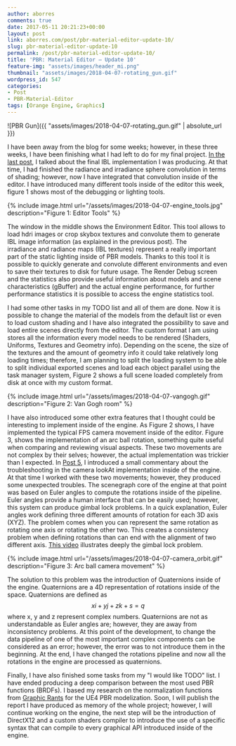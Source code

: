 ```yaml
---
author: aborres
comments: true
date: 2017-05-11 20:21:23+00:00
layout: post
link: aborres.com/post/pbr-material-editor-update-10/
slug: pbr-material-editor-update-10
permalink: /post/pbr-material-editor-update-10/
title: 'PBR: Material Editor – Update 10'
feature-img: "assets/images/header_mi.png"
thumbnail: "assets/images/2018-04-07-rotating_gun.gif"
wordpress_id: 547
categories:
- Post
- PBR-Material-Editor
tags: [Orange Engine, Graphics]
---
```


![PBR Gun]({{ "assets/images/2018-04-07-rotating_gun.gif" | absolute_url }})

I have been away from the blog for some weeks; however, in these three weeks, I have been finishing what I had left to
do for my final project. [In the last post](/post/pbr-material-editor-update-9/), I talked about the final IBL implementation I was producing. At that time, I had finished the radiance and irradiance sphere convolution in terms of shading; however, now I have integrated that convolution inside of the editor. I have introduced many different tools inside of the editor this week, figure 1 shows most of the debugging or lighting tools.

{% include image.html url="/assets/images/2018-04-07-engine_tools.jpg" description="Figure 1: Editor Tools" %}

The window in the middle shows the Environment Editor. This tool allows to load hdri images or crop skybox textures and convolute them to generate IBL image information (as explained in the previous post). The irradiance and radiance maps (IBL textures) represent a really important part of the static lighting inside of PBR models. Thanks to this tool it is possible to quickly generate and convolute different environments and even to save their textures to disk for future usage. The Render Debug screen and the statistics also provide useful information about models and scene characteristics (gBuffer) and the actual engine performance, for further performance statistics it is possible to access the engine statistics tool.

I had some other tasks in my TODO list and all of them are done. Now it is possible to change the material of the models from the default list or even to load custom shading and I have also integrated the possibility to save and load entire scenes directly from the editor. The custom format I am using stores all the information every model needs to be rendered (Shaders, Uniforms, Textures and Geometry info). Depending on the scene, the size of the textures and the amount of geometry info it could take relatively long loading times; therefore, I am planning to split the loading system to be able to split individual exported scenes and load each object parallel using the task manager system, Figure 2 shows a full scene loaded completely from disk at once with my custom format.

{% include image.html url="/assets/images/2018-04-07-vangogh.gif" description="Figure 2: Van Gogh room" %}

I have also introduced some other extra features that I thought could be interesting to implement inside of the engine.
As Figure 2 shows, I have implemented the typical FPS camera movement inside of the editor. Figure 3, shows the
implementation of an arc ball rotation, something quite useful when comparing and reviewing visual aspects. These two
movements are not complex by their selves; however, the actual implementation was trickier than I expected. In [Post
5](/post/pbr-material-editor-update-5/), I introduced a small commentary about the troubleshooting in the camera lookAt implementation inside of the engine. At that time I worked with these two movements; however, they produced some unexpected troubles. The scenegraph core of the engine at that point was based on Euler angles to compute the rotations inside of the pipeline. Euler angles provide a human interface that can be easily used; however, this system can produce gimbal lock problems. In a quick explanation, Euler angles work defining three different amounts of rotation for each 3D axis (XYZ). The problem comes when you can represent the same rotation as rotating one axis or rotating the other two. This creates a consistency problem when defining rotations than can end with the alignment of two different axis. [This video](https://www.youtube.com/watch?v=zc8b2Jo7mno) illustrates deeply the gimbal lock problem.

{% include image.html url="/assets/images/2018-04-07-camera_orbit.gif" description="Figure 3: Arc ball camera movement" %}

The solution to this problem was the introduction of Quaternions inside of the engine. Quaternions are a 4D
representation of rotations inside of the space. Quaternions are defined as $$xi + yj + zk + s = q$$ where x, y and z represent complex numbers. Quaternions are not as understandable as Euler angles are; however, they are away from inconsistency problems. At this point of the development, to change the data pipeline of one of the most important complex components can be considered as an error; however, the error was to not introduce them in the beginning. At the end, I have changed the rotations pipeline and now all the rotations in the engine are processed as quaternions.

Finally, I have also finished some tasks from my "I would like TODO" list. I have ended producing a deep comparison between the most used PBR functions (BRDFs). I based my research on the normalization functions from [Graphic Rants](http://graphicrants.blogspot.co.uk/2013/08/specular-brdf-reference.html) for the UE4 PBR modelization. Soon, I will publish the report I have produced as memory of the whole project; however, I will continue working on the engine, the next step will be the introduction of DirectX12 and a custom shaders compiler to introduce the use of a specific syntax that can compile to every graphical API introduced inside of the engine.
